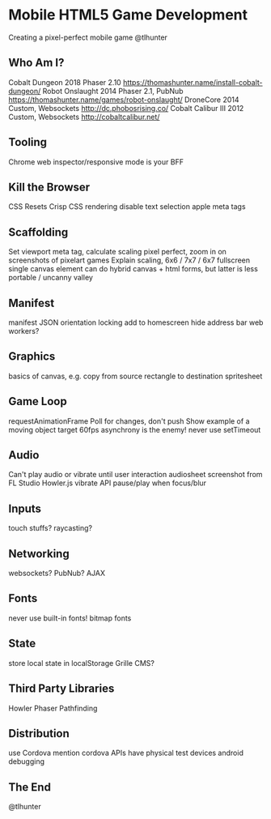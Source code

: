 # Mobile HTML5 Game Development
Creating a pixel-perfect mobile game
@tlhunter

## Who Am I?
Cobalt Dungeon 2018 Phaser 2.10
	https://thomashunter.name/install-cobalt-dungeon/
Robot Onslaught 2014 Phaser 2.1, PubNub
	https://thomashunter.name/games/robot-onslaught/
DroneCore 2014 Custom, Websockets
	http://dc.phobosrising.co/
Cobalt Calibur III 2012 Custom, Websockets
	http://cobaltcalibur.net/

## Tooling
Chrome web inspector/responsive mode is your BFF

## Kill the Browser
CSS Resets
Crisp CSS rendering
disable text selection
apple meta tags

## Scaffolding
Set viewport meta tag, calculate scaling
pixel perfect, zoom in on screenshots of pixelart games
	Explain scaling, 6x6 / 7x7 / 6x7
fullscreen single canvas element
can do hybrid canvas + html forms, but latter is less portable / uncanny valley

## Manifest
manifest JSON
	orientation locking
	add to homescreen
	hide address bar
web workers?

## Graphics
basics of canvas, e.g. copy from source rectangle to destination
spritesheet

## Game Loop
requestAnimationFrame
Poll for changes, don't push
Show example of a moving object
target 60fps
asynchrony is the enemy! never use setTimeout

## Audio
Can't play audio or vibrate until user interaction
audiosheet
	screenshot from FL Studio
Howler.js
vibrate API
pause/play when focus/blur

## Inputs
touch stuffs?
raycasting?

## Networking
websockets?
PubNub?
AJAX

## Fonts
never use built-in fonts!
bitmap fonts

## State
store local state in localStorage
Grille CMS?

## Third Party Libraries
Howler
Phaser
Pathfinding

## Distribution
use Cordova
mention cordova APIs
have physical test devices
android debugging

## The End
@tlhunter